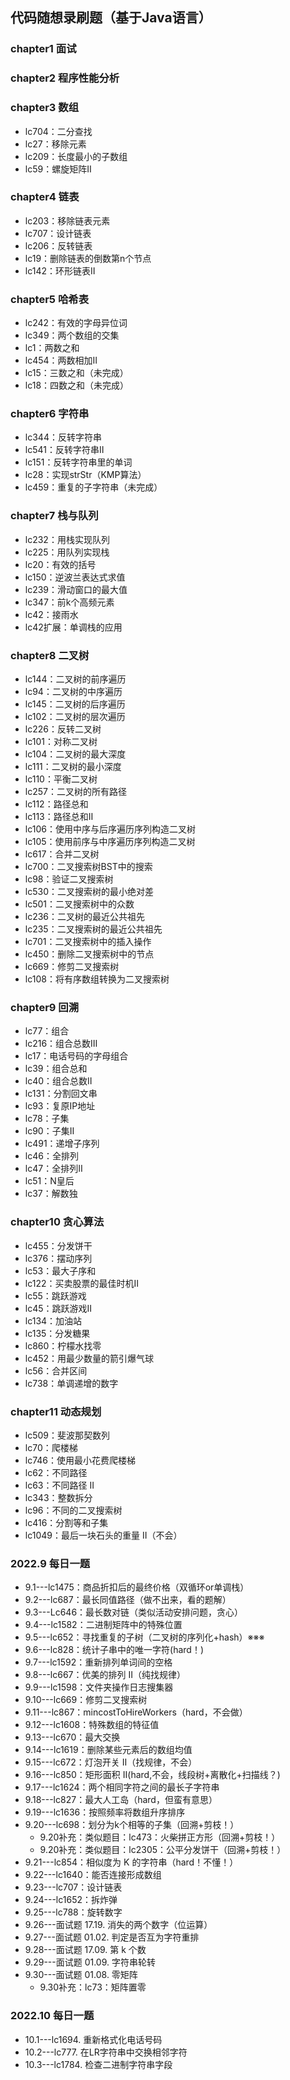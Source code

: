 ## 代码随想录刷题（基于Java语言）

### chapter1 面试

### chapter2 程序性能分析

### chapter3 数组

- lc704：二分查找
- lc27：移除元素
- lc209：长度最小的子数组
- lc59：螺旋矩阵Ⅱ

### chapter4 链表

- lc203：移除链表元素
- lc707：设计链表
- lc206：反转链表
- lc19：删除链表的倒数第n个节点
- lc142：环形链表Ⅱ

### chapter5 哈希表

- lc242：有效的字母异位词
- lc349：两个数组的交集
- lc1：两数之和
- lc454：两数相加Ⅱ
- lc15：三数之和（未完成）
- lc18：四数之和（未完成）

### chapter6 字符串

- lc344：反转字符串
- lc541：反转字符串Ⅱ
- lc151：反转字符串里的单词
- lc28：实现strStr（KMP算法）
- lc459：重复的子字符串（未完成）

### chapter7 栈与队列

- lc232：用栈实现队列
- lc225：用队列实现栈
- lc20：有效的括号
- lc150：逆波兰表达式求值
- lc239：滑动窗口的最大值
- lc347：前k个高频元素
- lc42：接雨水
- lc42扩展：单调栈的应用

### chapter8 二叉树

- lc144：二叉树的前序遍历
- lc94：二叉树的中序遍历
- lc145：二叉树的后序遍历
- lc102：二叉树的层次遍历
- lc226：反转二叉树
- lc101：对称二叉树
- lc104：二叉树的最大深度
- lc111：二叉树的最小深度
- lc110：平衡二叉树
- lc257：二叉树的所有路径
- lc112：路径总和
- lc113：路径总和Ⅱ
- lc106：使用中序与后序遍历序列构造二叉树
- lc105：使用前序与中序遍历序列构造二叉树
- lc617：合并二叉树
- lc700：二叉搜索树BST中的搜索
- lc98：验证二叉搜索树
- lc530：二叉搜索树的最小绝对差
- lc501：二叉搜索树中的众数
- lc236：二叉树的最近公共祖先
- lc235：二叉搜索树的最近公共祖先
- lc701：二叉搜索树中的插入操作
- lc450：删除二叉搜索树中的节点
- lc669：修剪二叉搜索树
- lc108：将有序数组转换为二叉搜索树

### chapter9 回溯

- lc77：组合
- lc216：组合总数Ⅲ
- lc17：电话号码的字母组合
- lc39：组合总和
- lc40：组合总数Ⅱ
- lc131：分割回文串
- lc93：复原IP地址
- lc78：子集
- lc90：子集Ⅱ
- lc491：递增子序列
- lc46：全排列
- lc47：全排列Ⅱ
- lc51：N皇后
- lc37：解数独

### chapter10 贪心算法

- lc455：分发饼干
- lc376：摆动序列
- lc53：最大子序和
- lc122：买卖股票的最佳时机Ⅱ
- lc55：跳跃游戏
- lc45：跳跃游戏Ⅱ
- lc134：加油站
- lc135：分发糖果
- lc860：柠檬水找零
- lc452：用最少数量的箭引爆气球
- lc56：合并区间
- lc738：单调递增的数字

### chapter11 动态规划

- lc509：斐波那契数列
- lc70：爬楼梯
- lc746：使用最小花费爬楼梯
- lc62：不同路径
- lc63：不同路径 II
- lc343：整数拆分
- lc96：不同的二叉搜索树
- lc416：分割等和子集
- lc1049：最后一块石头的重量 II（不会）

### 2022.9 每日一题

- 9.1---lc1475：商品折扣后的最终价格（双循环or单调栈）
- 9.2---lc687：最长同值路径（做不出来，看的题解）
- 9.3---Lc646：最长数对链（类似活动安排问题，贪心）
- 9.4---lc1582：二进制矩阵中的特殊位置
- 9.5---lc652：寻找重复的子树（二叉树的序列化+hash）※※※
- 9.6---lc828：统计子串中的唯一字符(hard！)
- 9.7---lc1592：重新排列单词间的空格
- 9.8---lc667：优美的排列 II（纯找规律）
- 9.9---lc1598：文件夹操作日志搜集器
- 9.10---lc669：修剪二叉搜索树
- 9.11---lc867：mincostToHireWorkers（hard，不会做）
- 9.12---lc1608：特殊数组的特征值
- 9.13---lc670：最大交换
- 9.14---lc1619：删除某些元素后的数组均值
- 9.15---lc672：灯泡开关 Ⅱ（找规律，不会）
- 9.16---lc850：矩形面积 II(hard,不会，线段树+离散化+扫描线？)
- 9.17---lc1624：两个相同字符之间的最长子字符串
- 9.18---lc827：最大人工岛（hard，但蛮有意思）
- 9.19---lc1636：按照频率将数组升序排序
- 9.20---lc698：划分为k个相等的子集（回溯+剪枝！）
  - 9.20补充：类似题目：lc473：火柴拼正方形（回溯+剪枝！）
  - 9.20补充：类似题目：lc2305：公平分发饼干（回溯+剪枝！）
- 9.21---lc854：相似度为 K 的字符串（hard！不懂！）
- 9.22---lc1640：能否连接形成数组
- 9.23---lc707：设计链表
- 9.24---lc1652：拆炸弹
- 9.25---lc788：旋转数字
- 9.26---面试题 17.19. 消失的两个数字（位运算）
- 9.27---面试题 01.02. 判定是否互为字符重排
- 9.28---面试题 17.09. 第 k 个数
- 9.29---面试题 01.09. 字符串轮转
- 9.30---面试题 01.08. 零矩阵
  - 9.30补充：lc73：矩阵置零

### 2022.10 每日一题

- 10.1---lc1694. 重新格式化电话号码
- 10.2---lc777. 在LR字符串中交换相邻字符
- 10.3---lc1784. 检查二进制字符串字段